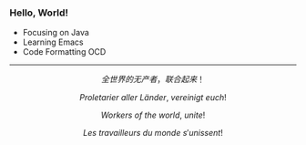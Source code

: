 ### Hello, World!
- Focusing on Java
- Learning Emacs
- Code Formatting OCD

---

$$全世界的无产者，联合起来！$$

$$Proletarier \ aller \ Länder, \ vereinigt \ euch!$$

$$Workers \ of \ the \ world, \ unite!$$

$$Les \ travailleurs \ du \ monde \ s'unissent!$$

